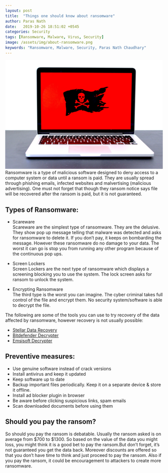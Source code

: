 ```yaml
---
layout: post
title:  "Things one should know about ransomware"
author: Paras Nath
date:   2019-10-26 18:51:02 +0545
categories: Security
tags: [Ransomware, Malware, Virus, Security]
image: /assets/img/about-ransomware.png
keywords: "Ransomware, Malware, Security, Paras Nath Chaudhary"
---
```

![about ransomware](/blog/assets/img/about-ransomware.jpeg)  
Ransomware is a type of malicious software designed to deny access to a computer system or data until a ransom is paid. They are usually spread through phishing emails, infected websites and malvertising (malicious advertising). <!--more-->One must not forget that though they ransom notice says file will be recovered after the ransom is paid, but it is not guaranteed. 

## Types of Ransomware:
- Scareware  
Scareware are the simplest type of ransomware. They are the delusive. They show pop up message telling that malware was detected and asks for ransomware to delete it. If you don’t pay, it keeps on bombarding the message. However these ransomware do no damage to your data. The worst it can go is stop you from running any other program because of the continuous pop ups.

- Screen Lockers  
Screen Lockers are the next type of ransomware which displays a screening blocking you to use the system. The lock screen asks for ransom to unlock the system.

- Encrypting Ransomware  
The third type is the worst you can imagine. The cyber criminal takes full control of the file and encrypt them. No security system/software is able to decrypt the file.

The following are some of the tools you can use to try recovery of the data affected by ransomware, however recovery is not usually possible:  
- [Stellar Data Recovery  ](https://www.stellarinfo.com/)
- [Bitdefender Decrypter ](https://www.bitdefender.com/)
- [Emsisoft Decrypter ](https://www.emsisoft.com/ransomware-decryption-tools/)

## Preventive measures:
- Use genuine software instead of crack versions  
- Install antivirus and keep it updated  
- Keep software up to date  
- Backup important files periodically. Keep it on a separate device & store it offline.  
- Install ad blocker plugin in browser  
- Be aware before clicking suspicious links, spam emails  
- Scan downloaded documents before using them  

## Should you pay the ransom?
So should you pay the ransom is debatable. Usually the ransom asked is on average from $700 to $1300. So based on the value of the data you might loss, you might think it is a good bet to pay the ransom.But don’t forget, it’s not guaranteed you get the data back. Moreover discounts are offered so that you don’t have time to think and just proceed to pay the ransom. Also if you pay the ransom, it could be encouragement to attackers to create more ransomware.